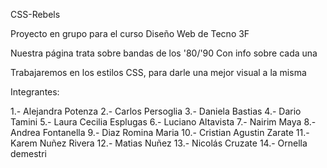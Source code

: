 CSS-Rebels

Proyecto en grupo para el curso Diseño Web de Tecno 3F

Nuestra página trata sobre bandas de los '80/'90 Con info sobre cada una

Trabajaremos en los estilos CSS, para darle una mejor visual a la misma

Integrantes:

1.- Alejandra Potenza
2.- Carlos Persoglia
3.- Daniela Bastias
4.- Dario Tamini
5.- Laura Cecilia Esplugas
6.- Luciano Altavista
7.- Nairim Maya
8.- Andrea Fontanella
9.- Diaz Romina Maria
10.- Cristian Agustin Zarate
11.- Karem Nuñez Rivera 
12.- Matias Nuñez
13.- Nicolás Cruzate
14.- Ornella demestri
